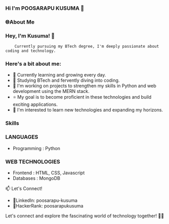 ###  Hi I'm POOSARAPU KUSUMA 👋


### 🌐About Me

### Hey, I'm Kusuma! 👋
        Currently pursuing my BTech degree, I'm deeply passionate about coding and technology. 
### Here's a bit about me:
* 🌱 Currently learning and growing every day.
* 👯 Studying BTech and fervently diving into coding.
* 🚀 I'm working on projects to strengthen my skills in Python and web development using the MERN stack.
* ⭐ My goal is to become proficient in these technologies and build exciting applications.
* 👀 I'm interested to learn new technologies and expanding my horizons.



### Skills

### LANGUAGES

* Programming : Python

### WEB TECHNOLOGIES

* Frontend : HTML, CSS, Javascript
* Databases : MongoDB


📫 Let's Connect!
* 🔗LinkedIn: poosarapu-kusuma
* 🔗HackerRank: poosarapukusuma


Let's connect and explore the fascinating world of technology together! 🚀✨
